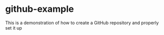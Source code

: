 # github-example
This is a demonstration of how to create a GitHub repository and properly set it up
